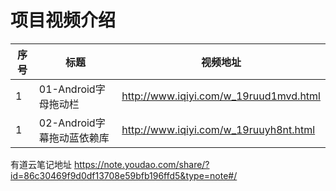 项目视频介绍 
===========

|序号|标题|视频地址|
|---|----|-----|
|1|01-Android字母拖动栏|http://www.iqiyi.com/w_19ruud1mvd.html|
|1|02-Android字幕拖动蓝依赖库|http://www.iqiyi.com/w_19ruuyh8nt.html|


有道云笔记地址
https://note.youdao.com/share/?id=86c30469f9d0df13708e59bfb196ffd5&type=note#/








